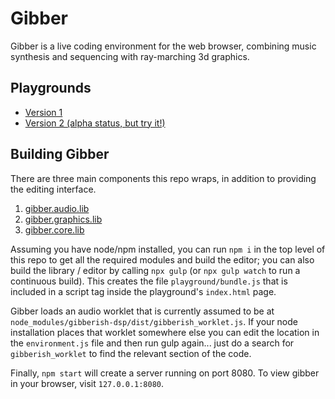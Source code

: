 # Gibber #
Gibber is a live coding environment for the web browser, combining music synthesis and sequencing with ray-marching 3d graphics.

## Playgrounds ##
- [Version 1](https://gibber.cc)
- [Version 2 (alpha status, but try it!)](https://gibber.cc/alpha/playground/)

## Building Gibber ##
There are three main components this repo wraps, in addition to providing the editing interface.

1. [gibber.audio.lib](https://github.com/charlieroberts/gibber.audio.lib)
2. [gibber.graphics.lib](https://github.com/charlieroberts/gibber.graphics.lib)
3. [gibber.core.lib](https://github.com/charlieroberts/gibber.core.lib)

Assuming you have node/npm installed, you can run `npm i` in the top level of this repo to get all the required modules and build the editor; you can also build the library / editor by calling `npx gulp` (or `npx gulp watch` to run a continuous build). This creates the file `playground/bundle.js` that is included in a script tag inside the playground's `index.html` page.

Gibber loads an audio worklet that is currently assumed to be at `node_modules/gibberish-dsp/dist/gibberish_worklet.js`. If your node installation places that worklet somewhere else you can edit the location in the `environment.js` file and then run gulp again... just do a search for `gibberish_worklet` to find the relevant section of the code.

Finally, `npm start` will create a server running on port 8080. To view gibber in your browser, visit `127.0.0.1:8080`.
